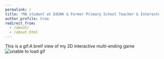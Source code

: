 ```yaml
---
permalink: /
title: "MA student at EdUHK & Former Primary School Teacher & Interested in Educational Technology"
author_profile: true
redirect_from: 
  - /about/
  - /about.html
---
```



This is a gif:A breif view of my 2D interactive multi-ending game
![unable to load gif](../files/TaoHuaYuanJi.gif "Taohuayuanji")

<br><br><br>